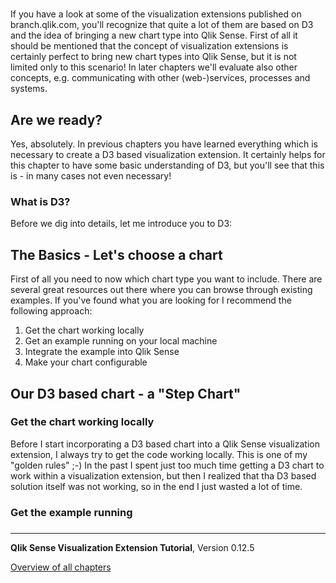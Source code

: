 # 



If you have a look at some of the visualization extensions published on branch.qlik.com, you'll recognize that quite a lot of them are based on D3 and the idea of bringing a new chart type into Qlik Sense.
First of all it should be mentioned that the concept of visualization extensions is certainly perfect to bring new chart types into Qlik Sense, but it is not limited only to this scenario!
In later chapters we'll evaluate also other concepts, e.g. communicating with other (web-)services, processes and systems.

## Are we ready?
Yes, absolutely. In previous chapters you have learned everything which is necessary to create a D3 based visualization extension.
It certainly helps for this chapter to have some basic understanding of D3, but you'll see that this is - in many cases not even necessary!

### What is D3?
Before we dig into details, let me introduce you to D3:


## The Basics - Let's choose a chart
First of all you need to now which chart type you want to include. There are several great resources out there where you can browse through existing examples.
If you've found what you are looking for I recommend the following approach:

1) Get the chart working locally
2) Get an example running on your local machine
3) Integrate the example into Qlik Sense
4) Make your chart configurable

## Our D3 based chart - a "Step Chart"

### Get the chart working locally
Before I start incorporating a D3 based chart into a Qlik Sense visualization extension, I always try to get the code working locally. This is one of my "golden rules" ;-) In the past I spent just too much time getting a D3 chart to work within a visualization extension, but then I realized that tha D3 based solution itself was not working, so in the end I just wasted a lot of time.

### Get the example running

### 

---
**Qlik Sense Visualization Extension Tutorial**, Version 0.12.5<br/>


[Overview of all chapters](https://github.com/stefanwalther/qliksense-extension-tutorial/blob/master/tutorial/readme.md)